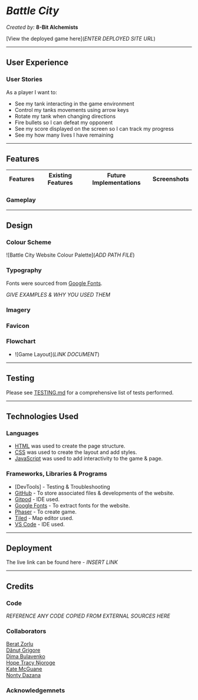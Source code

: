 # *Battle City*

*Created by:* <strong>8-Bit Alchemists</strong>

[View the deployed game here](*ENTER DEPLOYED SITE URL*)

---

## User Experience


### User Stories

As a player I want to:
- See my tank interacting in the game environment
- Control my tanks movements using arrow keys
- Rotate my tank when changing directions
- Fire bullets so I can defeat my opponent
- See my score displayed on the screen so I can track my progress
- See my how many lives I have remaining

---

## Features

| Features | Existing Features | Future Implementations | Screenshots |
| --- | --- | --- | --- |

### Gameplay

---

## Design


### Colour Scheme

![Battle City Website Colour Palette](*ADD PATH FILE*)


### Typography

Fonts were sourced from [Google Fonts](https://fonts.google.com/).

*GIVE EXAMPLES & WHY YOU USED THEM*


### Imagery


### Favicon


### Flowchart

- ![Game Layout](*LINK DOCUMENT*)

---

## Testing

Please see [TESTING.md](TESTING.md) for a comprehensive list of tests performed.

---

## Technologies Used


### Languages

- [HTML](https://developer.mozilla.org/en-US/docs/Web/HTML) was used to create the page structure.
- [CSS](https://developer.mozilla.org/en-US/docs/Web/css) was used to create the layout and add styles.
- [JavaScript](https://developer.mozilla.org/en-US/docs/Web/JavaScript) was used to add interactivity to the game & page.


### Frameworks, Libraries & Programs

- [DevTools] - Testing & Troubleshooting
- [GitHub](https://github.com/) - To store associated files & developments of the website.
- [Gitpod](https://www.gitpod.io/) - IDE used.
- [Google Fonts](https://fonts.google.com/) - To extract fonts for the website.
- [Phaser](https://phaser.io/) - To create game.
- [Tiled](https://www.mapeditor.org/) - Map editor used.
- [VS Code](https://code.visualstudio.com/) - IDE used.


---

## Deployment



The live link can be found here - *INSERT LINK*


---

## Credits

### Code
*REFERENCE ANY CODE COPIED FROM EXTERNAL SOURCES HERE*

### Collaborators

[Berat Zorlu]()<br>
[Dănuț Grigore](https://github.com/Danut89)<br>
[Dima Bulavenko](https://github.com/Dima-Bulavenko)<br>
[Hope Tracy Njoroge](https://github.com/Njorogetracy)<br>
[Kate McGuane](https://github.com/KateMcGuane)<br>
[Nonty Dazana](https://github.com/NontyD)

### Acknowledgemnets
